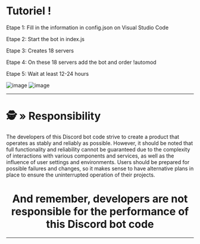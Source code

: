 # Tutoriel !

Etape 1: Fill in the information in config.json on Visual Studio Code

Etape 2: Start the bot in index.js

Etape 3: Creates 18 servers

Etape 4: On these 18 servers add the bot and order !automod

Etape 5: Wait at least 12-24 hours

![image](https://github.com/AndreMuhamed/Game_Quest/assets/128980327/dc3ce541-8ccf-4c26-bbf4-f90f52281d3e)
![image](https://github.com/AndreMuhamed/Game_Quest/assets/128980327/6d1705be-0e64-456c-81eb-4381363cab31)

---

# <a id="responsibility"></a>🕵️ » Responsibility
The developers of this Discord bot code strive to create a product that operates as stably and reliably as possible. However, it should be noted that full functionality and reliability cannot be guaranteed due to the complexity of interactions with various components and services, as well as the influence of user settings and environments. Users should be prepared for possible failures and changes, so it makes sense to have alternative plans in place to ensure the uninterrupted operation of their projects.

<h1 align="center">
And remember, developers are not responsible for the performance of this Discord bot code
</h1>

---
